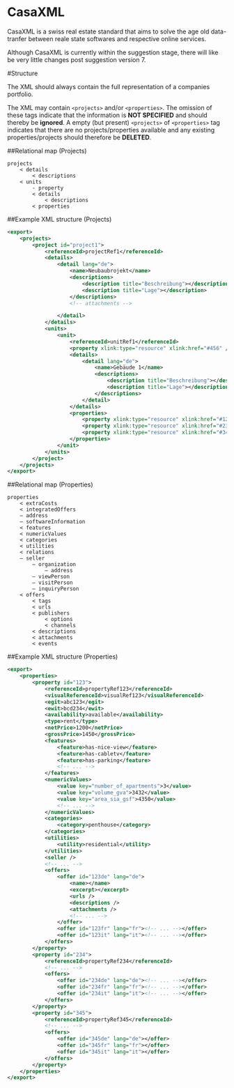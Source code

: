 CasaXML
========
CasaXML is a swiss real estate standard that aims to solve the age old data-tranfer between reale state softwares and respective online services.

Although CasaXML is currently within the suggestion stage, there will like be very little changes post suggestion version 7.

#Structure

The XML should always contain the full representation of a companies portfolio.

The XML may contain `<projects>` and/or `<properties>`. The omission of these tags indicate that the information is **NOT SPECIFIED** and should thereby be **ignored**. A empty (but present) `<projects>` of `<properties>` tag indicates that there are no projects/properties available and any existing properties/projects should therefore be **DELETED**.

##Relational map (Projects)
```
projects 
	< details 
		< descriptions
	< units 
		- property
		< details 
		    < descriptions
		< properties

```

##Example XML structure (Projects)

```xml
<export>
	<projects>
		<project id="project1">
			<referenceId>projectRef1</referenceId>
			<details>
				<detail lang="de">
					<name>Neubaubrojekt</name>
					<descriptions>
						<description title="Beschreibung"></description>
						<description title="Lage"></description>
					</descriptions>
					<!-- attachments -->

				</detail>
			</details>
			<units>
				<unit>
					<referenceId>unitRef1</referenceId>
					<property xlink:type="resource" xlink:href="#456" />
					<details>
						<detail lang="de">
							<name>Gebäude 1</name>
							<descriptions>
								<description title="Beschreibung"></description>
								<description title="Lage"></description>
							</descriptions>
						</detail>
					</details>
					<properties>
						<property xlink:type="resource" xlink:href="#123" />
						<property xlink:type="resource" xlink:href="#234" />
						<property xlink:type="resource" xlink:href="#345" />
					</properties>
				</unit>
			</units>
		</project>
	</projects>
</export>
```

##Relational map (Properties)

```
properties 
	< extraCosts
	< integratedOffers
	– address
	– softwareInformation
	< features
	< numericValues
	< categories
	< utilities
	< relations
	– seller
		– organization
			– address
		– viewPerson
		– visitPerson
		– inquiryPerson
	< offers
		< tags
		< urls
		< publishers
			< options
			< channels
		< descriptions
		< attachments
		< events
```

##Example XML structure (Properties)

```xml
<export>
	<properties>
		<property id="123">
			<referenceId>propertyRef123</referenceId>
			<visualReferenceId>visualRef123</visualReferenceId>
			<egit>abc123</egit>
			<ewit>bcd234</ewit>
			<availability>available</availability>
			<type>rent</type>
			<netPrice>1200</netPrice>
			<grossPrice>1450</grossPrice>
			<features>
				<feature>has-nice-view</feature>
                <feature>has-cabletv</feature>
                <feature>has-parking</feature>
				<!-- ... -->
			</features>
			<numericValues>
				<value key="number_of_apartments">3</value>
                <value key="volume_gva">3432</value>
                <value key="area_sia_gsf">4350</value>
				<!-- ... -->
			</numericValues>
			<categories>
				<category>penthouse</category>
			</categories>
			<utilities>
				<utility>residential</utility>
			</utilities>
			<seller />
			<!-- ... -->
			<offers>
				<offer id="123de" lang="de">
					<name></name>
					<excerpt></excerpt>
					<urls />
					<descriptions />
					<attachments />
					<!-- ... -->
				</offer>
				<offer id="123fr" lang="fr"><!-- ... --></offer>
				<offer id="123it" lang="it"><!-- ... --></offer>
			</offers>
		</property>
		<property id="234">
			<referenceId>propertyRef234</referenceId>
			<!-- ... -->
			<offers>
				<offer id="234de" lang="de"><!-- ... --></offer>
				<offer id="234fr" lang="fr"><!-- ... --></offer>
				<offer id="234it" lang="it"><!-- ... --></offer>
			</offers>
		</property>
		<property id="345">
			<referenceId>propertyRef345</referenceId>
			<!-- ... -->
			<offers>
				<offer id="345de" lang="de"></offer>
				<offer id="345fr" lang="fr"></offer>
				<offer id="345it" lang="it"></offer>
			</offers>
		</property>
	</properties>
</export>
```
